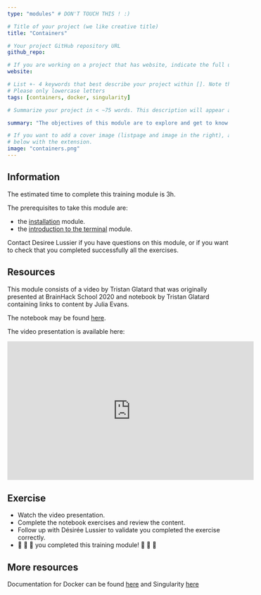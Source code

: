 ```yaml
---
type: "modules" # DON'T TOUCH THIS ! :)

# Title of your project (we like creative title)
title: "Containers"

# Your project GitHub repository URL
github_repo:

# If you are working on a project that has website, indicate the full url including "https://" below or leave it empty.
website:

# List +- 4 keywords that best describe your project within []. Note that the project summary also involves a number of key words. Those are listed on top of the [github repository](https://github.com/PSY6983-2021/project_template), click `manage topics`.
# Please only lowercase letters
tags: [containers, docker, singularity]

# Summarize your project in < ~75 words. This description will appear at the top of your page and on the list page with other projects..

summary: "The objectives of this module are to explore and get to know more about the container system (file system and processes) and understand that 'containers aren't magic'"

# If you want to add a cover image (listpage and image in the right), add it to your directory and indicate the name
# below with the extension.
image: "containers.png"
---
```

<!-- This is an html comment and this won't appear in the rendered page. You are now editing the "content" area, the core of your description. Everything that you can do in markdown is allowed below. We added a couple of comments to guide your through documenting your progress. -->

## Information

The estimated time to complete this training module is 3h.

The prerequisites to take this module are:
 * the [installation](/modules/installation) module.
 * the [introduction to the terminal](/modules/introduction_to_terminal/) module.

Contact Desiree Lussier if you have questions on this module, or if you want to check that you completed successfully all the exercises.

## Resources
This module consists of a video by Tristan Glatard that was originally presented at BrainHack School 2020 and notebook by Tristan Glatard containing links to content by Julia Evans.

The notebook may be found [here](https://github.com/glatard/containers/blob/master/Containers%20are%20not%20magic.ipynb).

The video presentation is available here:
<iframe width="560" height="315" src="https://www.youtube.com/embed/UFE1D8PBK1A" title="YouTube video player" frameborder="0" allow="accelerometer; autoplay; clipboard-write; encrypted-media; gyroscope; picture-in-picture" allowfullscreen></iframe>

## Exercise

 * Watch the video presentation.
 * Complete the notebook exercises and review the content.
 * Follow up with Désirée Lussier to validate you completed the exercise correctly.
 * 🎉 🎉 🎉 you completed this training module! 🎉 🎉 🎉

## More resources

Documentation for Docker can be found [here](https://www.docker.com/) and Singularity [here](https://sylabs.io/singularity/)
